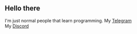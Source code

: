 ## Hello there

I'm just normal people that learn programming.
My [Telegram](https://t.me/ElashXander)\
My [Discord](https://discordapp.com/users/506212044152897546)
